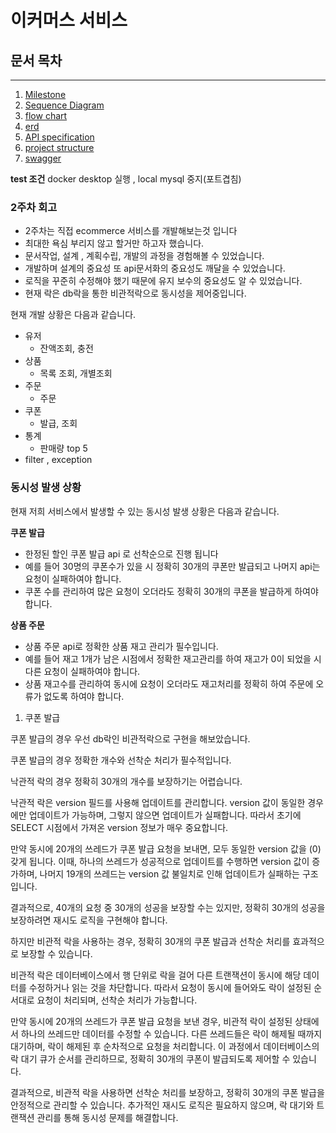 # 이커머스 서비스

## 문서 목차

---
1. [Milestone](./docs/milestone.md)
2. [Sequence Diagram](./docs/sequence_diagram.md)
3. [flow chart](./docs/flow_chart.md)
4. [erd](./docs/erd.md)
5. [API specification](./docs/api_specification.md)
6. [project structure](./docs/project_structure.md)
7. [swagger](./docs/swagger.md)

**test 조건**
docker desktop 실행 , local mysql 중지(포트겹침)


### 2주차 회고
- 2주차는 직접 ecommerce 서비스를 개발해보는것 입니다
- 최대한 욕심 부리지 않고 할거만 하고자 했습니다.
- 문서작업, 설계 , 계획수립, 개발의 과정을 경험해볼 수 있었습니다.
- 개발하며 설계의 중요성 또 api문서화의 중요성도 깨달을 수 있었습니다.
- 로직을 꾸준히 수정해야 했기 때문에 유지 보수의 중요성도 알 수 있었습니다.
- 현재 락은 db락을 통한 비관적락으로 동시성을 제어중입니다.

현재 개발 상황은 다음과 같습니다.
- 유저
  - 잔액조회, 충전
- 상품
  - 목록 조회, 개별조회
- 주문
  - 주문
- 쿠폰
  - 발급, 조회
- 통계
  - 판매량 top 5
- filter , exception


### 동시성 발생 상황

현재 저희 서비스에서 발생할 수 있는 동시성 발생 상황은 다음과 같습니다.

**쿠폰 발급**
- 한정된 할인 쿠폰 발급 api 로 선착순으로 진행 됩니다
- 예를 들어 30명의 쿠폰수가 있을 시 정확히 30개의 쿠폰만 발급되고 나머지 api는 요청이 실패하여야 합니다.
- 쿠폰 수를 관리하여 많은 요청이 오더라도 정확히 30개의 쿠폰을 발급하게 하여야 합니다.

**상품 주문**
- 상품 주문 api로 정확한 상품 재고 관리가 필수입니다.
- 예를 들어 재고 1개가 남은 시점에서 정확한 재고관리를 하여 재고가 0이 되었을 시 다른 요청이 실패하여야 합니다.
- 상품 재고수를 관리하여 동시에 요청이 오더라도 재고처리를 정확히 하여 주문에 오류가 없도록 하여야 합니다.

1) 쿠폰 발급

쿠폰 발급의 경우 우선 db락인 비관적락으로 구현을 해보았습니다.

쿠폰 발급의 경우 정확한 개수와 선착순 처리가 필수적입니다.

낙관적 락의 경우 정확히 30개의 개수를 보장하기는 어렵습니다.

낙관적 락은 version 필드를 사용해 업데이트를 관리합니다. version 값이 동일한 경우에만 업데이트가 가능하며, 그렇지 않으면 업데이트가 실패합니다. 따라서 초기에 SELECT 시점에서 가져온 version 정보가 매우 중요합니다.

만약 동시에 20개의 쓰레드가 쿠폰 발급 요청을 보내면, 모두 동일한 version 값을 (0) 갖게 됩니다. 이때, 하나의 쓰레드가 성공적으로 업데이트를 수행하면 version 값이 증가하며, 나머지 19개의 쓰레드는 version 값 불일치로 인해 업데이트가 실패하는 구조입니다.

결과적으로, 40개의 요청 중 30개의 성공을 보장할 수는 있지만, 정확히 30개의 성공을 보장하려면 재시도 로직을 구현해야 합니다.

<!-- 낙관적락 png -->

하지만 비관적 락을 사용하는 경우, 정확히 30개의 쿠폰 발급과 선착순 처리를 효과적으로 보장할 수 있습니다.

비관적 락은 데이터베이스에서 행 단위로 락을 걸어 다른 트랜잭션이 동시에 해당 데이터를 수정하거나 읽는 것을 차단합니다. 따라서 요청이 동시에 들어와도 락이 설정된 순서대로 요청이 처리되며, 선착순 처리가 가능합니다.

만약 동시에 20개의 쓰레드가 쿠폰 발급 요청을 보낸 경우, 비관적 락이 설정된 상태에서 하나의 쓰레드만 데이터를 수정할 수 있습니다. 다른 쓰레드들은 락이 해제될 때까지 대기하며, 락이 해제된 후 순차적으로 요청을 처리합니다. 이 과정에서 데이터베이스의 락 대기 큐가 순서를 관리하므로, 정확히 30개의 쿠폰이 발급되도록 제어할 수 있습니다.

결과적으로, 비관적 락을 사용하면 선착순 처리를 보장하고, 정확히 30개의 쿠폰 발급을 안정적으로 관리할 수 있습니다. 추가적인 재시도 로직은 필요하지 않으며, 락 대기와 트랜잭션 관리를 통해 동시성 문제를 해결합니다.

<!-- 비관적락 png -->